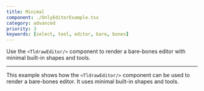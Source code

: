 ```yaml
---
title: Minimal
component: ./OnlyEditorExample.tsx
category: advanced
priority: 3
keywords: [select, tool, editor, bare, bones]
---
```


Use the `<TldrawEditor/>` component to render a bare-bones editor with minimal built-in shapes and tools.

---

This example shows how the `<TldrawEditor/>` component can be used to render a bare-bones editor. It uses minimal built-in shapes and tools.
